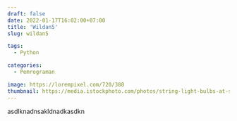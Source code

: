 ```yaml
---
draft: false
date: 2022-01-17T16:02:00+07:00
title: 'Wildan5'
slug: wildan5

tags:
  - Python

categories:
  - Pemrograman

image: https://lorempixel.com/720/380
thumbnail: https://media.istockphoto.com/photos/string-light-bulbs-at-sunset-picture-id1300384615?b=1&k=20&m=1300384615&s=170667a&w=0&h=rkDm5TdJp_dU7VAknk4EuZEZ2ho2QQspOavjlwGrsuI=
---
```


asdlknadnsakldnadkasdkn
